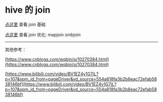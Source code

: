 # hive 的 join

[点这里](https://github.com/ZGG2016/hive/blob/master/%E5%AE%98%E6%96%B9%E6%96%87%E6%A1%A3%E8%AF%91%E6%96%87/User%20Documentation/Hive%20SQL%20Language%20Manual/Joins.md) 查看 join 基础

[点这里](https://github.com/ZGG2016/hive/blob/master/%E5%AE%98%E6%96%B9%E6%96%87%E6%A1%A3%E8%AF%91%E6%96%87/User%20Documentation/Hive%20SQL%20Language%20Manual/Join%20Optimization.md) 查看 join 优化: mapjoin smbjoin

----------------------------
其他参考：

[https://www.cnblogs.com/wqbin/p/10270384.html](https://www.cnblogs.com/wqbin/p/10270384.html)

[https://www.bilibili.com/video/BV1EZ4y1G7iL?p=107&spm_id_from=pageDriver&vd_source=554a818fa3b2b8eac72efab5838146bf](https://www.bilibili.com/video/BV1EZ4y1G7iL?p=107&spm_id_from=pageDriver&vd_source=554a818fa3b2b8eac72efab5838146bf)